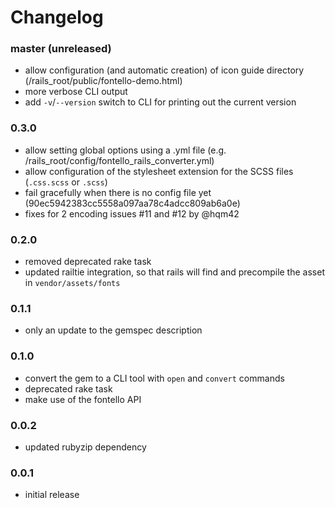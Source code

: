 # Changelog

### master (unreleased)

* allow configuration (and automatic creation) of icon guide directory (/rails_root/public/fontello-demo.html)
* more verbose CLI output
* add `-v`/`--version` switch to CLI for printing out the current version

### 0.3.0

* allow setting global options using a .yml file (e.g. /rails_root/config/fontello_rails_converter.yml)
* allow configuration of the stylesheet extension for the SCSS files (`.css.scss` or `.scss`)
* fail gracefully when there is no config file yet (90ec5942383cc5558a097aa78c4adcc809ab6a0e)
* fixes for 2 encoding issues #11 and #12 by @hqm42

### 0.2.0

* removed deprecated rake task
* updated railtie integration, so that rails will find and precompile the asset in `vendor/assets/fonts`

### 0.1.1

* only an update to the gemspec description

### 0.1.0

* convert the gem to a CLI tool with `open` and `convert` commands
* deprecated rake task
* make use of the fontello API

### 0.0.2

* updated rubyzip dependency

### 0.0.1

* initial release
